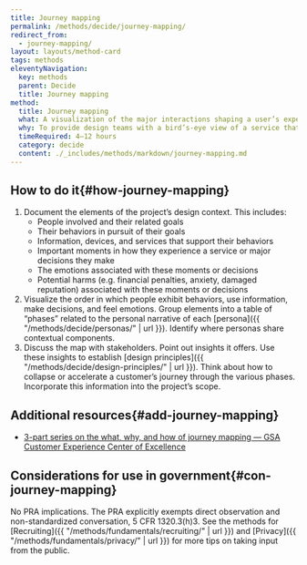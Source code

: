 ```yaml
---
title: Journey mapping
permalink: /methods/decide/journey-mapping/
redirect_from:
  - journey-mapping/
layout: layouts/method-card
tags: methods
eleventyNavigation:
  key: methods
  parent: Decide
  title: Journey mapping
method:
  title: Journey mapping
  what: A visualization of the major interactions shaping a user’s experience of a product or service.
  why: To provide design teams with a bird’s-eye view of a service that helps them see the sequence of interactions that make up a user’s experience including the complexity, successes, pain points, and emotions users experience from the earliest phases of researching a product or service all the way through adoption.
  timeRequired: 4–12 hours
  category: decide
  content: ./_includes/methods/markdown/journey-mapping.md
---
```


## How to do it{#how-journey-mapping}

1. Document the elements of the project’s design context. This includes:
    - People involved and their related goals
    - Their behaviors in pursuit of their goals
    - Information, devices, and services that support their behaviors
    - Important moments in how they experience a service or major decisions they make
    - The emotions associated with these moments or decisions
    - Potential harms (e.g. financial penalties, anxiety, damaged reputation) associated with these moments or decisions
2. Visualize the order in which people exhibit behaviors, use information, make decisions, and feel emotions. Group elements into a table of “phases” related to the personal narrative of each [persona]({{ "/methods/decide/personas/" | url }}). Identify where personas share contextual components.
3. Discuss the map with stakeholders. Point out insights it offers. Use these insights to establish [design principles]({{ "/methods/decide/design-principles/" | url }}). Think about how to collapse or accelerate a customer’s journey through the various phases. Incorporate this information into the project’s scope.

<section class="method--section method--section--additional-resources" markdown="1">

## Additional resources{#add-journey-mapping}

- [3-part series on the what, why, and how of journey mapping  — GSA Customer Experience Center of Excellence](https://coe.gsa.gov/2019/04/17/cx-update-9.html)
</section>

<section class="method--section method--section--government-considerations" markdown="1" >

## Considerations for use in government{#con-journey-mapping}

No PRA implications. The PRA explicitly exempts direct observation and non-standardized conversation, 5 CFR 1320.3(h)3. See the methods for
[Recruiting]({{ "/methods/fundamentals/recruiting/" | url }}) and [Privacy]({{ "/methods/fundamentals/privacy/" | url }}) for more tips on taking input from the public.
</section>
